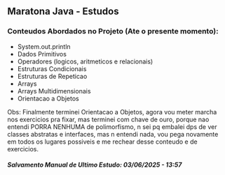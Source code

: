 ## Maratona Java - Estudos

### Conteudos Abordados no Projeto (Ate o presente momento):
- System.out.println
- Dados Primitivos
- Operadores (logicos, aritmeticos e relacionais)
- Estruturas Condicionais
- Estruturas de Repeticao
- Arrays
- Arrays Multidimensionais
- Orientacao a Objetos

Obs: Finalmente terminei Orientacao a Objetos, agora vou meter marcha nos exercicios pra fixar, mas terminei com chave de ouro, porque nao entendi PORRA NENHUMA de polimorfismo, n sei pq embalei dps de ver classes abstratas e interfaces, mas n entendi nada, vou pega novamente em todos os lugares possiveis e me rechear desse conteudo e de exercicios.
#### *Salvamento Manual de Ultimo Estudo: 03/06/2025 - 13:57*